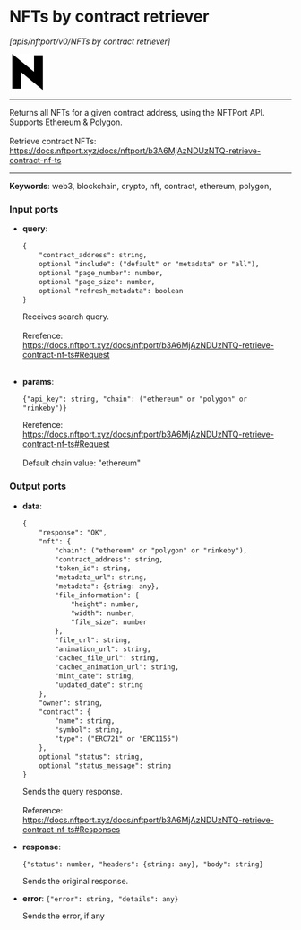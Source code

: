 # NFTs by contract retriever

_[apis/nftport/v0/NFTs by contract retriever]_

![icon](</assets/icons/352b98b2-6df6-4a21-93e1-a31cf5b9311d.png>)

---

Returns all NFTs for a given contract address, using the NFTPort API.<br>
Supports Ethereum & Polygon.<br>
<br>
Retrieve contract NFTs:<br>
https://docs.nftport.xyz/docs/nftport/b3A6MjAzNDUzNTQ-retrieve-contract-nf-ts<br>

---

__Keywords__: web3, blockchain, crypto, nft, contract, ethereum, polygon, 

### Input ports

* __query__: 
    ```
    {
        "contract_address": string,
        optional "include": ("default" or "metadata" or "all"),
        optional "page_number": number,
        optional "page_size": number,
        optional "refresh_metadata": boolean
    }
    ```

    Receives search query.<br>
    <br>
    Rerefence:<br>
    https://docs.nftport.xyz/docs/nftport/b3A6MjAzNDUzNTQ-retrieve-contract-nf-ts#Request<br>
    <br>


* __params__: 
    ```
    {"api_key": string, "chain": ("ethereum" or "polygon" or "rinkeby")}
    ```

    Rerefence:<br>
    https://docs.nftport.xyz/docs/nftport/b3A6MjAzNDUzNTQ-retrieve-contract-nf-ts#Request<br>
    <br>
    Default chain value: "ethereum"<br>

### Output ports

* __data__: 
    ```
    {
        "response": "OK",
        "nft": {
            "chain": ("ethereum" or "polygon" or "rinkeby"),
            "contract_address": string,
            "token_id": string,
            "metadata_url": string,
            "metadata": {string: any},
            "file_information": {
                "height": number,
                "width": number,
                "file_size": number
            },
            "file_url": string,
            "animation_url": string,
            "cached_file_url": string,
            "cached_animation_url": string,
            "mint_date": string,
            "updated_date": string
        },
        "owner": string,
        "contract": {
            "name": string,
            "symbol": string,
            "type": ("ERC721" or "ERC1155")
        },
        optional "status": string,
        optional "status_message": string
    }
    ```

    Sends the query response.<br>
    <br>
    Reference:<br>
    https://docs.nftport.xyz/docs/nftport/b3A6MjAzNDUzNTQ-retrieve-contract-nf-ts#Responses<br>


* __response__: 
    ```
    {"status": number, "headers": {string: any}, "body": string}
    ```

    Sends the original response.<br>


* __error__: ` {"error": string, "details": any} `

    Sends the error, if any<br>

